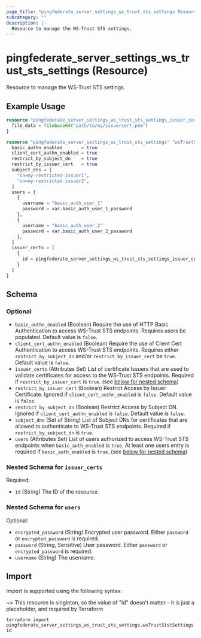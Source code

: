 ```yaml
---
page_title: "pingfederate_server_settings_ws_trust_sts_settings Resource - terraform-provider-pingfederate"
subcategory: ""
description: |-
  Resource to manage the WS-Trust STS settings.
---
```


# pingfederate_server_settings_ws_trust_sts_settings (Resource)

Resource to manage the WS-Trust STS settings.

## Example Usage

```terraform
resource "pingfederate_server_settings_ws_trust_sts_settings_issuer_certificate" "issuerCert" {
  file_data = filebase64("path/to/my/issuercert.pem")
}

resource "pingfederate_server_settings_ws_trust_sts_settings" "wsTrustStstSettings" {
  basic_authn_enabled       = true
  client_cert_authn_enabled = true
  restrict_by_subject_dn    = true
  restrict_by_issuer_cert   = true
  subject_dns = [
    "cn=my-restricted-issuer1",
    "cn=my-restricted-issuer2",
  ]
  users = [
    {
      username = "basic_auth_user_1"
      password = var.basic_auth_user_1_password
    },
    {
      username = "basic_auth_user_2"
      password = var.basic_auth_user_2_password
    },
  ]
  issuer_certs = [
    {
      id = pingfederate_server_settings_ws_trust_sts_settings_issuer_certificate.issuerCert.id
    }
  ]
}
```

<!-- schema generated by tfplugindocs -->
## Schema

### Optional

- `basic_authn_enabled` (Boolean) Require the use of HTTP Basic Authentication to access WS-Trust STS endpoints. Requires users be populated. Default value is `false`.
- `client_cert_authn_enabled` (Boolean) Require the use of Client Cert Authentication to access WS-Trust STS endpoints. Requires either `restrict_by_subject_dn` and/or `restrict_by_issuer_cert` be `true`. Default value is `false`.
- `issuer_certs` (Attributes Set) List of certificate Issuers that are used to validate certificates for access to the WS-Trust STS endpoints. Required if `restrict_by_issuer_cert` is `true`. (see [below for nested schema](#nestedatt--issuer_certs))
- `restrict_by_issuer_cert` (Boolean) Restrict Access by Issuer Certificate. Ignored if `client_cert_authn_enabled` is `false`. Default value is `false`.
- `restrict_by_subject_dn` (Boolean) Restrict Access by Subject DN. Ignored if `client_cert_authn_enabled` is `false`. Default value is `false`.
- `subject_dns` (Set of String) List of Subject DNs for certificates that are allowed to authenticate to WS-Trust STS endpoints. Required if `restrict_by_subject_dn` is `true`.
- `users` (Attributes Set) List of users authorized to access WS-Trust STS endpoints when `basic_auth_enabled` is `true`. At least one users entry is required if `basic_auth_enabled` is `true`. (see [below for nested schema](#nestedatt--users))

<a id="nestedatt--issuer_certs"></a>
### Nested Schema for `issuer_certs`

Required:

- `id` (String) The ID of the resource.


<a id="nestedatt--users"></a>
### Nested Schema for `users`

Optional:

- `encrypted_password` (String) Encrypted user password. Either `password` or `encrypted_password` is required.
- `password` (String, Sensitive) User password. Either `password` or `encrypted_password` is required.
- `username` (String) The username.

## Import

Import is supported using the following syntax:

~> This resource is singleton, so the value of "id" doesn't matter - it is just a placeholder, and required by Terraform

```shell
terraform import pingfederate_server_settings_ws_trust_sts_settings.wsTrustStstSettings id
```